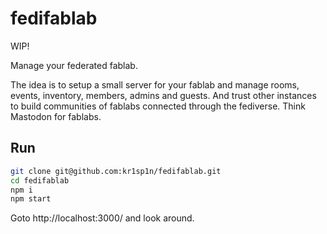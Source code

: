 # fedifablab

WIP!

Manage your federated fablab.

The idea is to setup a small server for your fablab
and manage rooms, events, inventory, members, admins and guests.
And trust other instances to build communities of fablabs connected
through the fediverse. Think Mastodon for fablabs.

## Run

```bash
git clone git@github.com:kr1sp1n/fedifablab.git
cd fedifablab
npm i
npm start
```

Goto http://localhost:3000/ and look around.